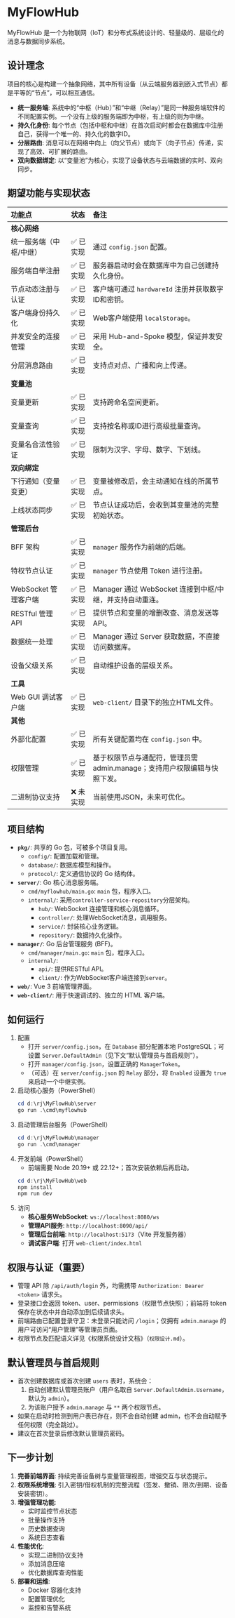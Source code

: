 # MyFlowHub

MyFlowHub 是一个为物联网（IoT）和分布式系统设计的、轻量级的、层级化的消息与数据同步系统。

## 设计理念

项目的核心是构建一个抽象网络，其中所有设备（从云端服务器到嵌入式节点）都是平等的“节点”，可以相互通信。

- **统一服务端**: 系统中的“中枢（Hub）”和“中继（Relay）”是同一种服务端软件的不同配置实例。一个没有上级的服务端即为中枢，有上级的则为中继。
- **持久化身份**: 每个节点（包括中枢和中继）在首次启动时都会在数据库中注册自己，获得一个唯一的、持久化的数字ID。
- **分层路由**: 消息可以在网络中向上（向父节点）或向下（向子节点）传递，实现了高效、可扩展的路由。
- **双向数据绑定**: 以“变量池”为核心，实现了设备状态与云端数据的实时、双向同步。

## 期望功能与实现状态

| 功能点 | 状态 | 备注 |
| :--- | :--- | :--- |
| **核心网络** | | |
| 统一服务端（中枢/中继） | ✅ 已实现 | 通过 `config.json` 配置。 |
| 服务端自举注册 | ✅ 已实现 | 服务器启动时会在数据库中为自己创建持久化身份。 |
| 节点动态注册与认证 | ✅ 已实现 | 客户端可通过 `hardwareId` 注册并获取数字ID和密钥。 |
| 客户端身份持久化 | ✅ 已实现 | Web客户端使用 `localStorage`。 |
| 并发安全的连接管理 | ✅ 已实现 | 采用 Hub-and-Spoke 模型，保证并发安全。 |
| 分层消息路由 | ✅ 已实现 | 支持点对点、广播和向上传递。 |
| **变量池** | | |
| 变量更新 | ✅ 已实现 | 支持跨命名空间更新。 |
| 变量查询 | ✅ 已实现 | 支持按名称或ID进行高级批量查询。 |
| 变量名合法性验证 | ✅ 已实现 | 限制为汉字、字母、数字、下划线。 |
| **双向绑定** | | |
| 下行通知（变量变更） | ✅ 已实现 | 变量被修改后，会主动通知在线的所属节点。 |
| 上线状态同步 | ✅ 已实现 | 节点认证成功后，会收到其变量池的完整初始状态。 |
| **管理后台** | | |
| BFF 架构 | ✅ 已实现 | `manager` 服务作为前端的后端。 |
| 特权节点认证 | ✅ 已实现 | `manager` 节点使用 Token 进行注册。 |
| WebSocket 管理客户端 | ✅ 已实现 | Manager 通过 WebSocket 连接到中枢/中继，并支持自动重连。 |
| RESTful 管理API | ✅ 已实现 | 提供节点和变量的增删改查、消息发送等API。 |
| 数据统一处理 | ✅ 已实现 | Manager 通过 Server 获取数据，不直接访问数据库。 |
| 设备父级关系 | ✅ 已实现 | 自动维护设备的层级关系。 |
| **工具** | | |
| Web GUI 调试客户端 | ✅ 已实现 | `web-client/` 目录下的独立HTML文件。 |
| **其他** | | |
| 外部化配置 | ✅ 已实现 | 所有关键配置均在 `config.json` 中。 |
| 权限管理 | ✅ 已实现 | 基于权限节点与通配符，管理员需 admin.manage；支持用户权限编辑与快照下发。 |
| 二进制协议支持 | ❌ 未实现 | 当前使用JSON，未来可优化。 |

## 项目结构

-   **`pkg/`**: 共享的 Go 包，可被多个项目复用。
    -   `config/`: 配置加载和管理。
    -   `database/`: 数据库模型和操作。
    -   `protocol/`: 定义通信协议的 Go 结构体。
-   **`server/`**: Go 核心消息服务端。
    -   `cmd/myflowhub/main.go`: `main` 包，程序入口。
    -   `internal/`: 采用`controller-service-repository`分层架构。
        - `hub/`: WebSocket 连接管理和核心消息循环。
        - `controller/`: 处理WebSocket消息，调用服务。
        - `service/`: 封装核心业务逻辑。
        - `repository/`: 数据持久化操作。
-   **`manager/`**: Go 后台管理服务 (BFF)。
    -   `cmd/manager/main.go`: `main` 包，程序入口。
    -   `internal/`:
        - `api/`: 提供RESTful API。
        - `client/`: 作为WebSocket客户端连接到`server`。
-   **`web/`**: Vue 3 前端管理界面。
-   **`web-client/`**: 用于快速调试的、独立的 HTML 客户端。

## 如何运行

1.  配置
    - 打开 `server/config.json`，在 `Database` 部分配置本地 PostgreSQL；可设置 `Server.DefaultAdmin`（见下文“默认管理员与首启规则”）。
    - 打开 `manager/config.json`，设置正确的 `ManagerToken`。
    - （可选）在 `server/config.json` 的 `Relay` 部分，将 `Enabled` 设置为 `true` 来启动一个中继实例。
2.  启动核心服务（PowerShell）
    ```powershell
    cd d:\rj\MyFlowHub\server
    go run .\cmd\myflowhub
    ```
3.  启动管理后台服务（PowerShell）
    ```powershell
    cd d:\rj\MyFlowHub\manager
    go run .\cmd\manager
    ```
4.  开发前端（PowerShell）
    - 前端需要 Node 20.19+ 或 22.12+；首次安装依赖后再启动。
    ```powershell
    cd d:\rj\MyFlowHub\web
    npm install
    npm run dev
    ```
5.  访问
    *   **核心服务WebSocket**: `ws://localhost:8080/ws`
    *   **管理API服务**: `http://localhost:8090/api/`
    *   **管理后台前端**: `http://localhost:5173`（Vite 开发服务器）
    *   **调试客户端**: 打开 `web-client/index.html`

## 权限与认证（重要）

- 管理 API 除 `/api/auth/login` 外，均需携带 `Authorization: Bearer <token>` 请求头。
- 登录接口会返回 token、user、permissions（权限节点快照）；前端将 token 保存在状态中并自动添加到后续请求头。
- 前端路由已配置登录守卫：未登录只能访问 `/login`；仅拥有 `admin.manage` 的用户可访问“用户管理”等管理员页面。
- 权限节点及匹配语义详见《权限系统设计文档》（`权限设计.md`）。

## 默认管理员与首启规则

- 首次创建数据库或首次创建 `users` 表时，系统会：
  1) 自动创建默认管理员账户（用户名取自 `Server.DefaultAdmin.Username`，默认为 `admin`）。
  2) 为该账户授予 `admin.manage` 与 `**` 两个权限节点。
- 如果在启动时检测到用户表已存在，则不会自动创建 admin，也不会自动赋予任何权限（完全跳过）。
- 建议在首次登录后修改默认管理员密码。

## 下一步计划

1.  **完善前端界面**: 持续完善设备树与变量管理视图，增强交互与状态提示。
2.  **权限系统增强**: 引入密钥/借权机制的完整流程（签发、撤销、限次/到期、设备安装密钥）。
3.  **增强管理功能**: 
    - 实时监控节点状态
    - 批量操作支持
    - 历史数据查询
    - 系统日志查看
4.  **性能优化**: 
    - 实现二进制协议支持
    - 添加消息压缩
    - 优化数据库查询性能
5.  **部署和运维**:
    - Docker 容器化支持
    - 配置管理优化
    - 监控和告警系统
